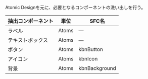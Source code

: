 Atomic Designを元に、必要となるコンポーネントの洗い出しを行う。

抽出コンポーネント | 単位 | SFC名
----------------- | ---- | --------
ラベル | Atoms | ―
テキストボックス | Atoms | ―
ボタン | Atoms | kbnButton
アイコン | Atoms | kbnIcon
背景 | Atoms | kbnBackground
